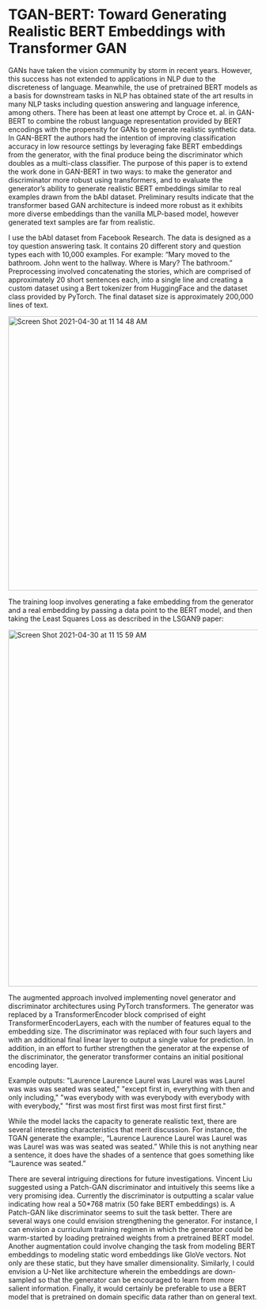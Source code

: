 # TGAN-BERT: Toward Generating Realistic BERT Embeddings with Transformer GAN

GANs have taken the vision community by storm in recent years. 
However, this success has not extended to applications in NLP due to the discreteness of language. 
Meanwhile, the use of pretrained BERT models as a basis for downstream tasks in NLP has obtained state of the art results in many NLP tasks including question answering and language inference, among others. 
There has been at least one attempt by Croce et. al. in GAN-BERT to combine the robust language representation provided by BERT encodings with the propensity for GANs to generate realistic synthetic data.
In GAN-BERT the authors had the intention of improving classification accuracy in low resource settings by leveraging fake BERT embeddings from the generator, with the final produce being the discriminator which doubles as a multi-class classifier. 
The purpose of this paper is to extend the work done in GAN-BERT in two ways: to make the generator and discriminator more robust using transformers, and to evaluate the generator’s ability to generate realistic BERT embeddings similar to real examples drawn from the bAbI dataset. 
Preliminary results indicate that the transformer based GAN architecture is indeed more robust as it exhibits more diverse embeddings than the vanilla MLP-based model, however generated text samples are far from realistic.

I use the bAbI dataset from Facebook Research.
The data is designed as a toy question answering task. 
It contains 20 different story and question types each with 10,000 examples. 
For example: “Mary moved to the bathroom. John went to the hallway. Where is Mary? The bathroom.” 
Preprocessing involved concatenating the stories, which are comprised of approximately 20 short sentences each, into a single line and creating a custom dataset using a Bert tokenizer from HuggingFace and the dataset class provided by PyTorch. 
The final dataset size is approximately 200,000 lines of text.

<img width="553" alt="Screen Shot 2021-04-30 at 11 14 48 AM" src="https://user-images.githubusercontent.com/61718766/116667816-4824c780-a9a5-11eb-8c8c-6ebfbceb07df.png">

The training loop involves generating a fake embedding from the generator and a real embedding by passing a data point to the BERT model, and then taking the Least Squares Loss as described in the LSGAN9 paper:

<img width="719" alt="Screen Shot 2021-04-30 at 11 15 59 AM" src="https://user-images.githubusercontent.com/61718766/116667934-72768500-a9a5-11eb-8de7-e0d5102fed49.png">

The augmented approach involved implementing novel generator and discriminator architectures using PyTorch transformers. The generator was replaced by a TransformerEncoder block comprised of eight TransformerEncoderLayers, each with the number of features equal to the embedding size. The discriminator was replaced with four such layers and with an additional final linear layer to output a single value for prediction. In addition, in an effort to further strengthen the generator at the expense of the discriminator, the generator transformer contains an initial positional encoding layer.

Example outputs: "Laurence Laurence Laurel was Laurel was was Laurel was was was seated was seated," "except first in, everything with then and only including," "was everybody with was everybody with everybody with with everybody," "first was most first first was most first first first."

While the model lacks the capacity to generate realistic text, there are several interesting characteristics that merit discussion. For instance, the TGAN generate the example:, “Laurence Laurence Laurel was Laurel was was Laurel was was was seated was seated.” While this is not anything near a sentence, it does have the shades of a sentence that goes something like “Laurence was seated.”

There are several intriguing directions for future investigations. Vincent Liu suggested using a Patch-GAN discriminator and intuitively this seems like a very promising idea. Currently the discriminator is outputting a scalar value indicating how real a 50*768 matrix (50 fake BERT embeddings) is. A Patch-GAN like discriminator seems to suit the task better. There are several ways one could envision strengthening the generator. For instance, I can envision a curriculum training regimen in which the generator could be warm-started by loading pretrained weights from a pretrained BERT model. Another augmentation could involve changing the task from modeling BERT embeddings to modeling static word embeddings like GloVe vectors. Not only are these static, but they have smaller dimensionality. Similarly, I could envision a U-Net like architecture wherein the embeddings are down-sampled so that the generator can be encouraged to learn from more salient information. Finally, it would certainly be preferable to use a BERT model that is pretrained on domain specific data rather than on general text.
